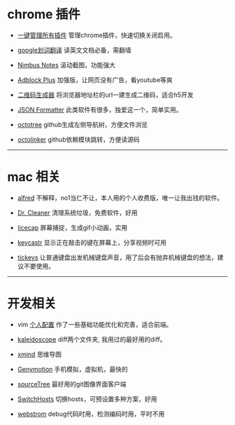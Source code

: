 
# chrome 插件

* [一键管理所有插件](https://chrome.google.com/webstore/detail/%E4%B8%80%E9%94%AE%E7%AE%A1%E7%90%86%E6%89%80%E6%9C%89%E6%89%A9%E5%B1%95/niemebbfnfbjfojajlmnbiikmcpjkkja) 管理chrome插件，快速切换关闭启用。

* [google划词翻译](https://chrome.google.com/webstore/detail/google-translate/aapbdbdomjkkjkaonfhkkikfgjllcleb) 读英文文档必备，需翻墙

* [Nimbus Notes](https://chrome.google.com/webstore/detail/nimbus-notes/haafigbapbpbpnmgcknnmilaaaimggpk) 滚动截图，功能强大

* [Adblock Plus](https://chrome.google.com/webstore/detail/adblock-plus/cfhdojbkjhnklbpkdaibdccddilifddb) 加强版，让网页没有广告，看youtube等爽

* [二维码生成器](https://chrome.google.com/webstore/detail/%E4%BA%8C%E7%BB%B4%E7%A0%81qr%E7%A0%81%E7%94%9F%E6%88%90%E5%99%A8qr-code-generato/pflgjjogbmmcmfhfcnlohagkablhbpmg) 将浏览器地址栏的url一建生成二维码，适合h5开发

* [JSON Formatter]() 此类软件有很多，独爱这一个，简单实用。

* [octotree](https://chrome.google.com/webstore/detail/octotree/bkhaagjahfmjljalopjnoealnfndnagc) github生成左侧导航树，方便文件浏览

* [octolinker](https://chrome.google.com/webstore/detail/octolinker/jlmafbaeoofdegohdhinkhilhclaklkp) github依赖模块跳转，方便读源码

---

# mac 相关
* [alfred](https://www.alfredapp.com/) 不解释，no1当仁不让，本人用的个人收费版，唯一让我出钱的软件。

* [Dr. Cleaner](https://itunes.apple.com/us/app/dr.-cleaner-clean-disk-space/id921458519?mt=12) 清理系统垃圾，免费软件，好用

* [licecap](https://github.com/justinfrankel/licecap) 屏幕捕捉，生成gif小动画，实用

* [keycastr](https://github.com/keycastr/keycastr) 显示正在敲击的键在屏幕上，分享视频时可用

* [tickeys](http://www.yingdev.com/projects/tickeys) 让普通键盘出发机械键盘声音，用了后会有抛弃机械键盘的想法，建议不要使用。

---

# 开发相关

* vim [个人配置](https://github.com/8427003/cocoVim/blob/master/simple/.vimrc) 作了一些基础功能优化和完善，适合前端。

* [kaleidoscope](http://xclient.info/search/s/kaleidoscope/) diff两个文件夹, 我用过的最好用的diff。

* [xmind](http://xclient.info/s/xmind.html) 思维导图

* [Genymotion](https://www.genymotion.com/) 手机模拟，虚拟机，最快的

* [sourceTree](https://www.sourcetreeapp.com/) 最好用的git图像界面客户端

* [SwitchHosts](http://oldj.github.io/SwitchHosts/) 切换hosts，可预设置多种方案，好用

* [webstrom](https://www.jetbrains.com/webstorm/) debug代码时用，检测编码时用，平时不用
